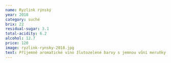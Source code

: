 ```yaml
---
name: Ryzlink rýnský
year: 2018
category: suché
brix: 22
residual-sugar: 3.1
total-acidity: 6.2
alcohol: 12.7
price: 120
image: ryzlink-rynsky-2018.jpg
text: Příjemně aromatické víno žlutozelené barvy s jemnou vůní meruňky a lipového květu. Pikantní kyselinka dodává vínu potřebnou eleganci a svěžest. 
---
```


